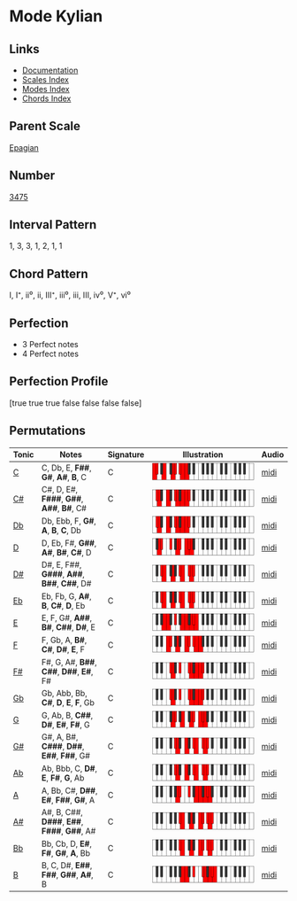 # Mode Kylian

## Links

- [Documentation](index.md)
- [Scales Index](Scales.md)
- [Modes Index](Modes.md)
- [Chords Index](Chords.md)

## Parent Scale

[Epagian](ScaleEpagian.md)

## Number

[3475](https://ianring.com/musictheory/scales/3475)

## Interval Pattern

1, 3, 3, 1, 2, 1, 1

## Chord Pattern

I, I⁺, ii⁰, ii, III⁺, iii⁰, iii, III, iv⁰, V⁺, vi⁰

## Perfection

- 3 Perfect notes
- 4 Perfect notes

## Perfection Profile

[true true true false false false false]

## Permutations

| Tonic | Notes | Signature | Illustration | Audio |
|-------|-------|-----------|--------------|-------|
| [C](ModeCNaturalKylian.md) | C, Db, E, **F##**, **G#**, **A#**, **B**, C | C | ![CNaturalKylian](ModeCNaturalKylian.png) | [midi](https://github.com/edipermadi/music/blob/main/docs/ModeCNaturalKylian.mid?raw=true) |
| [C#](ModeCSharpKylian.md) | C#, D, E#, **F###**, **G##**, **A##**, **B#**, C# | C | ![CSharpKylian](ModeCSharpKylian.png) | [midi](https://github.com/edipermadi/music/blob/main/docs/ModeCSharpKylian.mid?raw=true) |
| [Db](ModeDFlatKylian.md) | Db, Ebb, F, **G#**, **A**, **B**, **C**, Db | C | ![DFlatKylian](ModeDFlatKylian.png) | [midi](https://github.com/edipermadi/music/blob/main/docs/ModeDFlatKylian.mid?raw=true) |
| [D](ModeDNaturalKylian.md) | D, Eb, F#, **G##**, **A#**, **B#**, **C#**, D | C | ![DNaturalKylian](ModeDNaturalKylian.png) | [midi](https://github.com/edipermadi/music/blob/main/docs/ModeDNaturalKylian.mid?raw=true) |
| [D#](ModeDSharpKylian.md) | D#, E, F##, **G###**, **A##**, **B##**, **C##**, D# | C | ![DSharpKylian](ModeDSharpKylian.png) | [midi](https://github.com/edipermadi/music/blob/main/docs/ModeDSharpKylian.mid?raw=true) |
| [Eb](ModeEFlatKylian.md) | Eb, Fb, G, **A#**, **B**, **C#**, **D**, Eb | C | ![EFlatKylian](ModeEFlatKylian.png) | [midi](https://github.com/edipermadi/music/blob/main/docs/ModeEFlatKylian.mid?raw=true) |
| [E](ModeENaturalKylian.md) | E, F, G#, **A##**, **B#**, **C##**, **D#**, E | C | ![ENaturalKylian](ModeENaturalKylian.png) | [midi](https://github.com/edipermadi/music/blob/main/docs/ModeENaturalKylian.mid?raw=true) |
| [F](ModeFNaturalKylian.md) | F, Gb, A, **B#**, **C#**, **D#**, **E**, F | C | ![FNaturalKylian](ModeFNaturalKylian.png) | [midi](https://github.com/edipermadi/music/blob/main/docs/ModeFNaturalKylian.mid?raw=true) |
| [F#](ModeFSharpKylian.md) | F#, G, A#, **B##**, **C##**, **D##**, **E#**, F# | C | ![FSharpKylian](ModeFSharpKylian.png) | [midi](https://github.com/edipermadi/music/blob/main/docs/ModeFSharpKylian.mid?raw=true) |
| [Gb](ModeGFlatKylian.md) | Gb, Abb, Bb, **C#**, **D**, **E**, **F**, Gb | C | ![GFlatKylian](ModeGFlatKylian.png) | [midi](https://github.com/edipermadi/music/blob/main/docs/ModeGFlatKylian.mid?raw=true) |
| [G](ModeGNaturalKylian.md) | G, Ab, B, **C##**, **D#**, **E#**, **F#**, G | C | ![GNaturalKylian](ModeGNaturalKylian.png) | [midi](https://github.com/edipermadi/music/blob/main/docs/ModeGNaturalKylian.mid?raw=true) |
| [G#](ModeGSharpKylian.md) | G#, A, B#, **C###**, **D##**, **E##**, **F##**, G# | C | ![GSharpKylian](ModeGSharpKylian.png) | [midi](https://github.com/edipermadi/music/blob/main/docs/ModeGSharpKylian.mid?raw=true) |
| [Ab](ModeAFlatKylian.md) | Ab, Bbb, C, **D#**, **E**, **F#**, **G**, Ab | C | ![AFlatKylian](ModeAFlatKylian.png) | [midi](https://github.com/edipermadi/music/blob/main/docs/ModeAFlatKylian.mid?raw=true) |
| [A](ModeANaturalKylian.md) | A, Bb, C#, **D##**, **E#**, **F##**, **G#**, A | C | ![ANaturalKylian](ModeANaturalKylian.png) | [midi](https://github.com/edipermadi/music/blob/main/docs/ModeANaturalKylian.mid?raw=true) |
| [A#](ModeASharpKylian.md) | A#, B, C##, **D###**, **E##**, **F###**, **G##**, A# | C | ![ASharpKylian](ModeASharpKylian.png) | [midi](https://github.com/edipermadi/music/blob/main/docs/ModeASharpKylian.mid?raw=true) |
| [Bb](ModeBFlatKylian.md) | Bb, Cb, D, **E#**, **F#**, **G#**, **A**, Bb | C | ![BFlatKylian](ModeBFlatKylian.png) | [midi](https://github.com/edipermadi/music/blob/main/docs/ModeBFlatKylian.mid?raw=true) |
| [B](ModeBNaturalKylian.md) | B, C, D#, **E##**, **F##**, **G##**, **A#**, B | C | ![BNaturalKylian](ModeBNaturalKylian.png) | [midi](https://github.com/edipermadi/music/blob/main/docs/ModeBNaturalKylian.mid?raw=true) |

